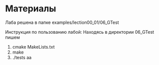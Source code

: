 # Материалы

Лаба решена в папке examples/lection00_01/06_GTest

Инструкция по пользованию лабой:
Находясь в директории 06_GTest пишем
1. cmake MakeLists.txt
2. make
3. ./tests
aa